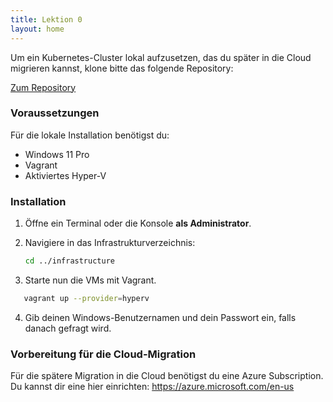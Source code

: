 ```yaml
---
title: Lektion 0
layout: home
---
```


Um ein Kubernetes-Cluster lokal aufzusetzen, das du später in die Cloud migrieren kannst, klone bitte das folgende Repository:

[Zum Repository](https://github.com/K8s-Migration-Training/infrastructure)

### Voraussetzungen

Für die lokale Installation benötigst du:

- Windows 11 Pro
- Vagrant
- Aktiviertes Hyper-V

### Installation

1. Öffne ein Terminal oder die Konsole **als Administrator**.
2. Navigiere in das Infrastrukturverzeichnis:

   ```bash
   cd ../infrastructure
   ```

3. Starte nun die VMs mit Vagrant.

```bash
   vagrant up --provider=hyperv
```

4. Gib deinen Windows-Benutzernamen und dein Passwort ein, falls danach gefragt wird.

### Vorbereitung für die Cloud-Migration

Für die spätere Migration in die Cloud benötigst du eine Azure Subscription. Du kannst dir eine hier einrichten:
https://azure.microsoft.com/en-us
